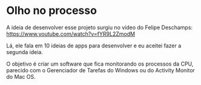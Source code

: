 # Olho no processo

A ideia de desenvolver esse projeto surgiu no vídeo do Felipe Deschamps: https://www.youtube.com/watch?v=fYR9L2ZmodM

Lá, ele fala em 10 ideias de apps para desenvolver e eu aceitei fazer a segunda ideia.

O objetivo é criar um software que fica monitorando os processos da CPU, parecido com o Gerenciador de Tarefas do Windows ou
do Activity Monitor do Mac OS.
